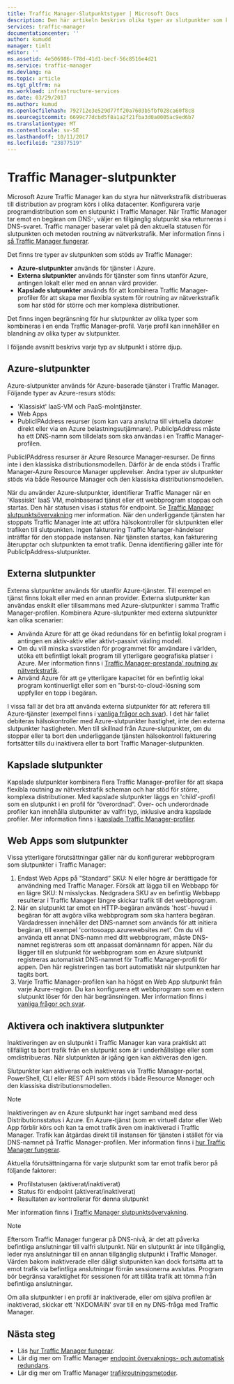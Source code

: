 ```yaml
---
title: Traffic Manager-Slutpunktstyper | Microsoft Docs
description: Den här artikeln beskrivs olika typer av slutpunkter som kan användas med Azure Traffic Manager
services: traffic-manager
documentationcenter: ''
author: kumudd
manager: timlt
editor: ''
ms.assetid: 4e506986-f78d-41d1-becf-56c8516e4d21
ms.service: traffic-manager
ms.devlang: na
ms.topic: article
ms.tgt_pltfrm: na
ms.workload: infrastructure-services
ms.date: 03/29/2017
ms.author: kumud
ms.openlocfilehash: 792712e3e529d77ff20a7603b5fbf028ca60f8c8
ms.sourcegitcommit: 6699c77dcbd5f8a1a2f21fba3d0a0005ac9ed6b7
ms.translationtype: MT
ms.contentlocale: sv-SE
ms.lasthandoff: 10/11/2017
ms.locfileid: "23877519"
---
```

# <a name="traffic-manager-endpoints"></a>Traffic Manager-slutpunkter
Microsoft Azure Traffic Manager kan du styra hur nätverkstrafik distribueras till distribution av program körs i olika datacenter. Konfigurera varje programdistribution som en slutpunkt i Traffic Manager. När Traffic Manager tar emot en begäran om DNS-, väljer en tillgänglig slutpunkt ska returneras i DNS-svaret. Traffic manager baserar valet på den aktuella statusen för slutpunkten och metoden routning av nätverkstrafik. Mer information finns i [så Traffic Manager fungerar](traffic-manager-how-traffic-manager-works.md).

Det finns tre typer av slutpunkten som stöds av Traffic Manager:
* **Azure-slutpunkter** används för tjänster i Azure.
* **Externa slutpunkter** används för tjänster som finns utanför Azure, antingen lokalt eller med en annan värd provider.
* **Kapslade slutpunkter** används för att kombinera Traffic Manager-profiler för att skapa mer flexibla system för routning av nätverkstrafik som har stöd för större och mer komplexa distributioner.

Det finns ingen begränsning för hur slutpunkter av olika typer som kombineras i en enda Traffic Manager-profil. Varje profil kan innehåller en blandning av olika typer av slutpunkter.

I följande avsnitt beskrivs varje typ av slutpunkt i större djup.

## <a name="azure-endpoints"></a>Azure-slutpunkter

Azure-slutpunkter används för Azure-baserade tjänster i Traffic Manager. Följande typer av Azure-resurs stöds:

* 'Klassiskt' IaaS-VM och PaaS-molntjänster.
* Web Apps
* PublicIPAddress resurser (som kan vara anslutna till virtuella datorer direkt eller via en Azure belastningsutjämnare). PublicIpAddress måste ha ett DNS-namn som tilldelats som ska användas i en Traffic Manager-profilen.

PublicIPAddress resurser är Azure Resource Manager-resurser. De finns inte i den klassiska distributionsmodellen. Därför är de enda stöds i Traffic Manager-Azure Resource Manager upplevelser. Andra typer av slutpunkter stöds via både Resource Manager och den klassiska distributionsmodellen.

När du använder Azure-slutpunkter, identifierar Traffic Manager när en 'Klassiskt' IaaS VM, molnbaserad tjänst eller ett webbprogram stoppas och startas. Den här statusen visas i status för endpoint. Se [Traffic Manager slutpunktsövervakning](traffic-manager-monitoring.md#endpoint-and-profile-status) mer information. När den underliggande tjänsten har stoppats Traffic Manager inte att utföra hälsokontroller för slutpunkten eller trafiken till slutpunkten. Ingen fakturering Traffic Manager-händelser inträffar för den stoppade instansen. När tjänsten startas, kan fakturering återupptar och slutpunkten ta emot trafik. Denna identifiering gäller inte för PublicIpAddress-slutpunkter.

## <a name="external-endpoints"></a>Externa slutpunkter

Externa slutpunkter används för utanför Azure-tjänster. Till exempel en tjänst finns lokalt eller med en annan provider. Externa slutpunkter kan användas enskilt eller tillsammans med Azure-slutpunkter i samma Traffic Manager-profilen. Kombinera Azure-slutpunkter med externa slutpunkter kan olika scenarier:

* Använda Azure för att ge ökad redundans för en befintlig lokal program i antingen en aktiv-aktiv eller aktivt-passivt växling modell.
* Om du vill minska svarstiden för programmet för användare i världen, utöka ett befintligt lokalt program till ytterligare geografiska platser i Azure. Mer information finns i [Traffic Manager-prestanda' routning av nätverkstrafik](traffic-manager-routing-methods.md#performance).
* Använd Azure för att ge ytterligare kapacitet för en befintlig lokal program kontinuerligt eller som en ”burst-to-cloud-lösning som uppfyller en topp i begäran.

I vissa fall är det bra att använda externa slutpunkter för att referera till Azure-tjänster (exempel finns i [vanliga frågor och svar](traffic-manager-faqs.md#traffic-manager-endpoints)). I det här fallet debiteras hälsokontroller med Azure-slutpunkter hastighet, inte den externa slutpunkter hastigheten. Men till skillnad från Azure-slutpunkter, om du stoppar eller ta bort den underliggande tjänsten hälsokontroll fakturering fortsätter tills du inaktivera eller ta bort Traffic Manager-slutpunkten.

## <a name="nested-endpoints"></a>Kapslade slutpunkter

Kapslade slutpunkter kombinera flera Traffic Manager-profiler för att skapa flexibla routning av nätverkstrafik scheman och har stöd för större, komplexa distributioner. Med kapslade slutpunkter läggs en 'child'-profil som en slutpunkt i en profil för ”överordnad”. Över- och underordnade profiler kan innehålla slutpunkter av valfri typ, inklusive andra kapslade profiler. Mer information finns i [kapslade Traffic Manager-profiler](traffic-manager-nested-profiles.md).

## <a name="web-apps-as-endpoints"></a>Web Apps som slutpunkter

Vissa ytterligare förutsättningar gäller när du konfigurerar webbprogram som slutpunkter i Traffic Manager:

1. Endast Web Apps på ”Standard” SKU: N eller högre är berättigade för användning med Traffic Manager. Försök att lägga till en Webbapp för en lägre SKU: N misslyckas. Nedgradera SKU av en befintlig Webbapp resulterar i Traffic Manager längre skickar trafik till det webbprogram.
2. När en slutpunkt tar emot en HTTP-begäran används 'host'-huvud i begäran för att avgöra vilka webbprogram som ska hantera begäran. Värdadressen innehåller det DNS-namnet som används för att initiera begäran, till exempel 'contosoapp.azurewebsites.net'. Om du vill använda ett annat DNS-namn med ditt webbprogram, måste DNS-namnet registreras som ett anpassat domännamn för appen. När du lägger till en slutpunkt för webbprogram som en Azure slutpunkt registreras automatiskt DNS-namnet för Traffic Manager-profil för appen. Den här registreringen tas bort automatiskt när slutpunkten har tagits bort.
3. Varje Traffic Manager-profilen kan ha högst en Web App slutpunkt från varje Azure-region. Du kan konfigurera ett webbprogram som en extern slutpunkt löser för den här begränsningen. Mer information finns i [vanliga frågor och svar](traffic-manager-faqs.md#traffic-manager-endpoints).

## <a name="enabling-and-disabling-endpoints"></a>Aktivera och inaktivera slutpunkter

Inaktiveringen av en slutpunkt i Traffic Manager kan vara praktiskt att tillfälligt ta bort trafik från en slutpunkt som är i underhållsläge eller som omdistribueras. När slutpunkten är igång igen kan aktiveras den igen.

Slutpunkter kan aktiveras och inaktiveras via Traffic Manager-portal, PowerShell, CLI eller REST API som stöds i både Resource Manager och den klassiska distributionsmodellen.

> [!NOTE]
> Inaktiveringen av en Azure slutpunkt har inget samband med dess Distributionsstatus i Azure. En Azure-tjänst (som en virtuell dator eller Web App förblir körs och kan ta emot trafik även om inaktiverad i Traffic Manager. Trafik kan åtgärdas direkt till instansen för tjänsten i stället för via DNS-namnet på Traffic Manager-profilen. Mer information finns i [hur Traffic Manager fungerar](traffic-manager-how-traffic-manager-works.md).

Aktuella förutsättningarna för varje slutpunkt som tar emot trafik beror på följande faktorer:

* Profilstatusen (aktiverat/inaktiverat)
* Status för endpoint (aktiverat/inaktiverat)
* Resultaten av kontrollerar för denna slutpunkt

Mer information finns i [Traffic Manager slutpunktsövervakning](traffic-manager-monitoring.md#endpoint-and-profile-status).

> [!NOTE]
> Eftersom Traffic Manager fungerar på DNS-nivå, är det att påverka befintliga anslutningar till valfri slutpunkt. När en slutpunkt är inte tillgänglig, leder nya anslutningar till en annan tillgänglig slutpunkt i Traffic Manager. Värden bakom inaktiverade eller dåligt slutpunkten kan dock fortsätta att ta emot trafik via befintliga anslutningar förrän sessionerna avslutas. Program bör begränsa varaktighet för sessionen för att tillåta trafik att tömma från befintliga anslutningar.

Om alla slutpunkter i en profil är inaktiverade, eller om själva profilen är inaktiverad, skickar ett 'NXDOMAIN' svar till en ny DNS-fråga med Traffic Manager.


## <a name="next-steps"></a>Nästa steg

* Läs [hur Traffic Manager fungerar](traffic-manager-how-traffic-manager-works.md).
* Lär dig mer om Traffic Manager [endpoint övervaknings- och automatisk redundans](traffic-manager-monitoring.md).
* Lär dig mer om Traffic Manager [trafikroutningsmetoder](traffic-manager-routing-methods.md).
